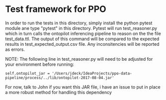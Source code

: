 # Test framework for PPO

In order to run the tests in this directory, simply install the python pytest module
ane type "pytest" in this directory.  Pytest will run test_reasoner.py which in turn
calls the ontopilot inferencing pipeline to reason on the the file test_data.ttl.
The output of this command will be compared to the expected results in test_expected_output.csv
file.  Any inconsitencies will be reported as errors.

NOTE:  The following line in test_reasoner.py will need to be adjusted for your environment before running:

```
self.ontopilot_jar = '/Users/jdeck/IdeaProjects/ppo-data-pipeline/process/../lib/ontopilot-2017-08-04.jar' 
```

For now, talk to John if you want this JAR file, i have an issue to put in place a more robust
method for handling this dependency
